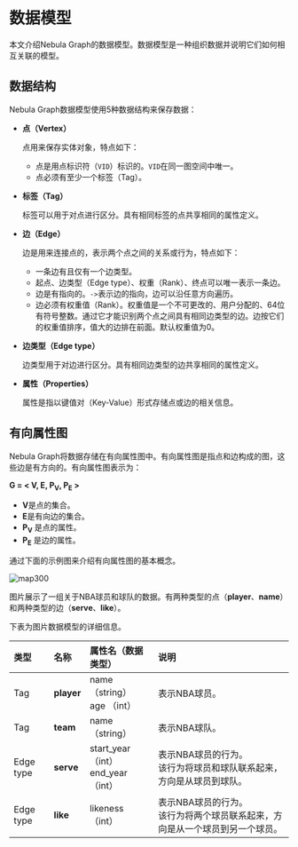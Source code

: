 # 数据模型

本文介绍Nebula Graph的数据模型。数据模型是一种组织数据并说明它们如何相互关联的模型。

## 数据结构

Nebula Graph数据模型使用5种数据结构来保存数据：

- **点（Vertex）**

  点用来保存实体对象，特点如下：

  - 点是用点标识符（`VID`）标识的。`VID`在同一图空间中唯一。
  - 点必须有至少一个标签（Tag）。

- **标签（Tag）**

  标签可以用于对点进行区分。具有相同标签的点共享相同的属性定义。

- **边（Edge）**

  边是用来连接点的，表示两个点之间的关系或行为，特点如下：

  - 一条边有且仅有一个边类型。
  - 起点、边类型（Edge type）、权重（Rank）、终点可以唯一表示一条边。
  - 边是有指向的。`->`表示边的指向，边可以沿任意方向遍历。
  - 边必须有权重值（Rank）。权重值是一个不可更改的、用户分配的、64位有符号整数。通过它才能识别两个点之间具有相同边类型的边。边按它们的权重值排序，值大的边排在前面。默认权重值为0。
  
- **边类型（Edge type）**

  边类型用于对边进行区分。具有相同边类型的边共享相同的属性定义。

- **属性（Properties）**

  属性是指以键值对（Key-Value）形式存储点或边的相关信息。

## 有向属性图

Nebula Graph将数据存储在有向属性图中。有向属性图是指点和边构成的图，这些边是有方向的。有向属性图表示为：

**G = < V, E, P<sub>V</sub>, P<sub>E</sub> >**

- **V**是点的集合。
- **E**是有向边的集合。
- **P<sub>V</sub>** 是点的属性。
- **P<sub>E</sub>** 是边的属性。

通过下面的示例图来介绍有向属性图的基本概念。

![map300](https://user-images.githubusercontent.com/42762957/64932536-51b1f800-d872-11e9-9016-c2634b1eeed6.png)

图片展示了一组关于NBA球员和球队的数据。有两种类型的点（**player**、**name**）和两种类型的边（**serve**、**like**）。

下表为图片数据模型的详细信息。

| 类型 | 名称 | 属性名（数据类型） | 说明 |
| :--- | :--- | :---| :--- |
|Tag|  **player**      | name （string） <br>age （int）  | 表示NBA球员。  |
|Tag|   **team** |  name （string） |  表示NBA球队。 |
|Edge type|  **serve**  |  start_year （int） <br> end_year （int） | 表示NBA球员的行为。<br>该行为将球员和球队联系起来，方向是从球员到球队。  |
|Edge type|  **like**  | likeness （int）  | 表示NBA球员的行为。<br>该行为将两个球员联系起来，方向是从一个球员到另一个球员。  |

